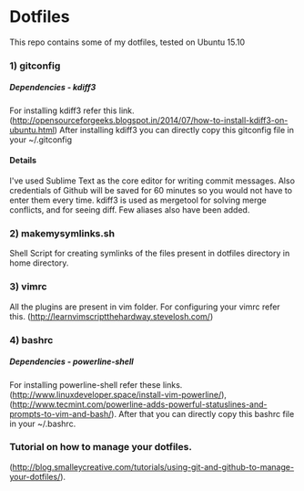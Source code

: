 # Dotfiles
This repo contains some of my dotfiles, tested on Ubuntu 15.10
### 1) gitconfig
##### Dependencies - kdiff3
For installing kdiff3 refer this link. (http://opensourceforgeeks.blogspot.in/2014/07/how-to-install-kdiff3-on-ubuntu.html)
After installing kdiff3 you can directly copy this gitconfig file in your ~/.gitconfig
#### Details
I've used Sublime Text as the core editor for writing commit messages. Also credentials of Github will be saved for 60 minutes so you would not have to enter them every time. kdiff3 is used as mergetool for solving merge conflicts, and for seeing diff. Few aliases also have been added.
### 2) makemysymlinks.sh
Shell Script for creating symlinks of the files present in dotfiles directory in home directory.
### 3) vimrc
All the plugins are present in vim folder. For configuring your vimrc refer this. (http://learnvimscriptthehardway.stevelosh.com/)
### 4) bashrc
##### Dependencies - powerline-shell
For installing powerline-shell refer these links. (http://www.linuxdeveloper.space/install-vim-powerline/), (http://www.tecmint.com/powerline-adds-powerful-statuslines-and-prompts-to-vim-and-bash/).
After that you can directly copy this bashrc file in your ~/.bashrc.
### Tutorial on how to manage your dotfiles.
(http://blog.smalleycreative.com/tutorials/using-git-and-github-to-manage-your-dotfiles/).
